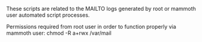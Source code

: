 These scripts are related to the MAILTO logs generated by root or mammoth
user automated script processes.

Permissions required from root user in order to function properly via mammoth user:
    chmod -R a+rwx /var/mail
